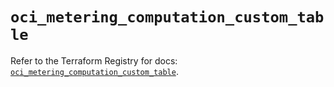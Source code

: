 # `oci_metering_computation_custom_table`

Refer to the Terraform Registry for docs: [`oci_metering_computation_custom_table`](https://registry.terraform.io/providers/oracle/oci/6.18.0/docs/resources/metering_computation_custom_table).
